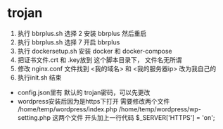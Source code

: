 # trojan


1. 执行 bbrplus.sh  选择 2  安装 bbrplus 然后重启
2. 执行 bbrplus.sh  选择 7  开启 bbrplus
3. 执行 dockersetup.sh 安装 docker 和 docker-compose
4. 把证书文件.crt 和 .key放到 这个脚本目录下，  文件名无所谓
5. 修改 nginx.conf 文件找到 <我的域名> 和 <我的服务器ip> 改为我自己的
6. 执行init.sh 结束


* config.json里有 默认的 trojan密码，可以先更改
* wordpress安装后因为是https下打开 需要修改两个文件
 /home/temp/wordpress/index.php 
  /home/temp/wordpress/wp-setting.php
  这两个文件 开头加上一行代码 $_SERVER['HTTPS'] = 'on';
